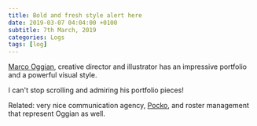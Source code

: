 ```yaml
---
title: Bold and fresh style alert here
date: 2019-03-07 04:04:00 +0100
subtitle: 7th March, 2019
categories: Logs
tags: [log]
---
```


[Marco Oggian](https://mrcggn.com/), creative director and illustrator has an impressive portfolio and a powerful visual style.

I can't stop scrolling and admiring his portfolio pieces!

Related: very nice communication agency, [Pocko](http://www.pocko.com/), and roster management that represent Oggian as well.


